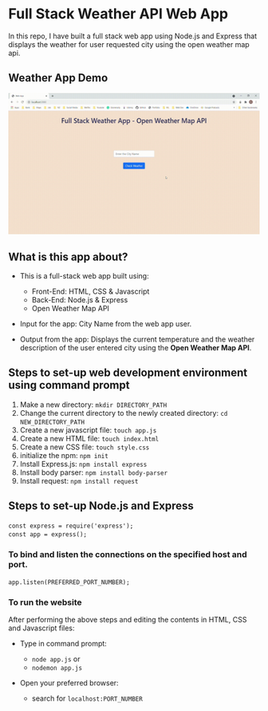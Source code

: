 # Full Stack Weather API Web App
In this repo, I have built a full stack web app using Node.js and Express that displays the weather for user requested city using the open weather map api.


## Weather App Demo
![Alt Text](https://github.com/drdataSpp/Full-Stack-Weather-API-Web-App/blob/master/Web%20App%20Demo.gif)


## What is this app about?

- This is a full-stack web app built using:
  - Front-End: HTML, CSS & Javascript
  - Back-End: Node.js & Express
  - Open Weather Map API 
 
- Input for the app: City Name from the web app user.
- Output from the app: Displays the current temperature and the weather description of the user entered city using the **Open Weather Map API**.


## Steps to set-up web development environment using command prompt
1. Make a new directory: `mkdir DIRECTORY_PATH`
2. Change the current directory to the newly created directory: `cd NEW_DIRECTORY_PATH`
3. Create a new javascript file: `touch app.js`
4. Create a new HTML file: `touch index.html`
5. Create a new CSS file: `touch style.css`
6. initialize the npm: `npm init`
8. Install Express.js: `npm install express`
9. Install body parser: `npm install body-parser`
10. Install request: `npm install request`


## Steps to set-up Node.js and Express
`const express = require('express');` <br>
`const app = express();`

### To bind and listen the connections on the specified host and port.
`app.listen(PREFERRED_PORT_NUMBER);`

### To run the website
After performing the above steps and editing the contents in HTML, CSS and Javascript files: <br>
- Type in command prompt:
  - `node app.js` or
  - `nodemon app.js` 
  
- Open your preferred browser:
  - search for `localhost:PORT_NUMBER`
